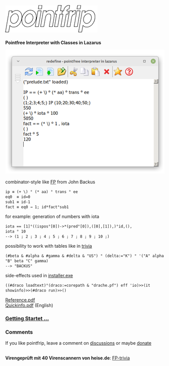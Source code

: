 ## ![pointfrip](https://raw.githubusercontent.com/metazip/pointfrip/main/PFlogo.png)
**Pointfree Interpreter with Classes in Lazarus**
 
 
![screenshot](https://raw.githubusercontent.com/metazip/pointfrip/main/tahomapointfrip.png)
  
  
combinator-style like [FP](https://dl.acm.org/doi/pdf/10.1145/359576.359579) from John Backus

    ip ≡ (+ \) ° (* aa) ° trans ° ee
    eq0  ≡ id=0
    sub1 ≡ id-1
    fact ≡ eq0 → 1; id*fact°sub1

for example: generation of numbers with iota

    iota == [1]°((ispos°[0])->*(pred°[0]),([0],[1]),)°id,(),
    iota ° 10
    --> (1 ; 2 ; 3 ; 4 ; 5 ; 6 ; 7 ; 8 ; 9 ; 10 ;)

possibility to work with tables like in [trivia](https://esolangs.org/wiki/FP_trivia)

    (#beta & #alpha & #gamma & #delta & "US") ° (delta:="K") ° '("A" alpha "B" beta "C" gamma)
    --> "BACKUS"

side-effects used in [installer.exe](https://github.com/metazip/pointfrip/tree/main/installer)

    ((#draco loadtext)°(draco:=corepath & "drache.pf") eff 'io)>>(it showinfo)>>(#draco run)>>()

[Reference.pdf](https://github.com/metazip/pointfrip/blob/main/examples/documents/reference.pdf) \
[Quickinfo.pdf](https://github.com/metazip/pointfrip/blob/main/examples/documents/quickinfo.pdf) (English)

### [Getting Startet ...](https://github.com/metazip/pointfrip/blob/main/Getting%20Started.md)

### Comments

If you like pointfrip, leave a comment on [discussions](https://github.com/metazip/pointfrip/discussions)
or maybe
[donate](https://pf-system.github.io/Page3.html)

##
**Virengeprüft mit 40 Virenscannern von heise.de**: [FP-trivia](https://www.heise.de/download/product/fp-trivia)
